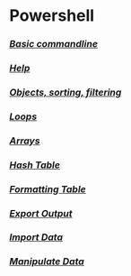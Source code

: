 #  Powershell


### *[Basic commandline](basic_commands.md)*
### *[Help](help.md)*
### *[Objects, sorting, filtering](objects_sorting_filtering.md)*
### *[Loops](loops.md)*
### *[Arrays](Arrays.md)*
### *[Hash Table](Hash_Table.md)*
### *[Formatting Table](Formatting_output.md)*
### *[Export Output](saving_output.md)*
### *[Import Data](Import_Data.md)*
### *[Manipulate Data](Manipulate_Imported_Data.md)*

